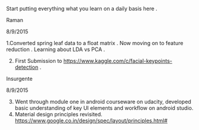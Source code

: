 Start putting everything what you learn on a daily basis here . 

Raman

8/9/2015

1.Converted spring leaf data to a float matrix . Now moving on to feature reduction . Learning about LDA vs PCA .

2. First Submission to https://www.kaggle.com/c/facial-keypoints-detection .

Insurgente

8/9/2015

3. Went through module one in android courseware on udacity, developed basic understanding of key UI elements and workflow on android studio.
4. Material design principles revisited. https://www.google.co.in/design/spec/layout/principles.html#
